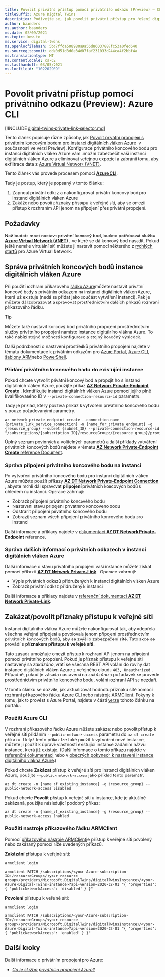 ```yaml
---
title: Povolit privátní přístup pomocí privátního odkazu (Preview) – CLI
titleSuffix: Azure Digital Twins
description: Podívejte se, jak povolit privátní přístup pro řešení digitálních vláken Azure pomocí privátního propojení pomocí Azure CLI.
author: baanders
ms.author: baanders
ms.date: 02/09/2021
ms.topic: how-to
ms.service: digital-twins
ms.openlocfilehash: 5bd7ffda508980a9a56d86037887fc53a0fed640
ms.sourcegitcommit: dda0d51d3d0e34d07faf231033d744ca4f2bbf4a
ms.translationtype: MT
ms.contentlocale: cs-CZ
ms.lasthandoff: 03/05/2021
ms.locfileid: "102202939"
---
```

# <a name="enable-private-access-with-private-link-preview-azure-cli"></a>Povolit privátní přístup pomocí privátního odkazu (Preview): Azure CLI

[!INCLUDE [digital-twins-private-link-selector.md](../../includes/digital-twins-private-link-selector.md)]

Tento článek popisuje různé způsoby, jak [Povolit privátní propojení s privátním koncovým bodem pro instanci digitálních vláken Azure](concepts-security.md#private-network-access-with-azure-private-link-preview) (v současnosti ve verzi Preview). Konfigurace privátního koncového bodu pro instanci digitálních vláken Azure vám umožní zabezpečit vaši instanci digitálních vláken Azure a eliminovat veřejnou expozici a zabránit tomu, aby exfiltrace data z [Azure Virtual Network (VNET)](../virtual-network/virtual-networks-overview.md).

Tento článek vás provede procesem pomocí [**Azure CLI**](/cli/azure/what-is-azure-cli).

Tady je postup, který je popsaný v tomto článku: 
1. Zapnout privátní odkaz a nakonfigurovat privátní koncový bod pro instanci digitálních vláken Azure
1. Zakáže nebo povolí příznaky přístupu k veřejné síti, aby se omezil přístup k rozhraním API jenom na připojení přes privátní propojení.

## <a name="prerequisites"></a>Požadavky

Než budete moct nastavit privátní koncový bod, budete potřebovat službu [**Azure Virtual Network (VNET)**](../virtual-network/virtual-networks-overview.md) , ve které se dá koncový bod nasadit. Pokud ještě nemáte virtuální síť, můžete ji nastavit pomocí některého z [rychlých startů](../virtual-network/quick-create-portal.md) pro Azure Virtual Network.

## <a name="manage-private-endpoints-for-an-azure-digital-twins-instance"></a>Správa privátních koncových bodů instance digitálních vláken Azure 

Při použití rozhraní příkazového [řádku Azure](/cli/azure/what-is-azure-cli)můžete nastavit privátní koncové body s privátním odkazem na instanci digitálních vláken Azure, která už existuje (nedá se přidat jako součást vytváření instancí). Pak je můžete dál zobrazovat a spravovat prostřednictvím dalších příkazů rozhraní příkazového řádku. 

>[!TIP]
> Můžete také nastavit koncový bod privátního propojení prostřednictvím služby privátního propojení namísto instance digitálního vlákna Azure. To také nabízí stejné možnosti konfigurace a stejný konečný výsledek.
>
> Další podrobnosti o nastavení prostředků privátního propojení najdete v tématu dokumentace k privátním odkazům pro [Azure Portal](../private-link/create-private-endpoint-portal.md), [Azure CLI](../private-link/create-private-endpoint-cli.md), [šablony ARM](../private-link/create-private-endpoint-template.md)nebo [PowerShell](../private-link/create-private-endpoint-powershell.md).

### <a name="add-a-private-endpoint-to-an-existing-instance"></a>Přidání privátního koncového bodu do existující instance

Pokud chcete vytvořit privátní koncový bod a propojit ho s instancí digitálních vláken Azure, použijte příkaz [**AZ Network Private-Endpoint Create**](/cli/azure/network/private-endpoint#az_network_private_endpoint_create) . Identifikujte instanci digitálních vláken Azure pomocí jejího plně kvalifikovaného ID v `--private-connection-resource-id` parametru.

Tady je příklad, který používá příkaz k vytvoření privátního koncového bodu s pouze požadovanými parametry.

```azurecli-interactive
az network private-endpoint create --connection-name {private_link_service_connection} -n {name_for_private_endpoint} -g {resource_group} --subnet {subnet_ID} --private-connection-resource-id "/subscriptions/{subscription_ID}/resourceGroups/{resource_group}/providers/Microsoft.DigitalTwins/digitalTwinsInstances/{Azure_Digital_Twins_instance_name}" 
```

Úplný seznam povinných a volitelných parametrů a další příklady vytváření privátních koncových bodů najdete v tématu [ **AZ Network Private-Endpoint Create** reference Document](/cli/azure/network/private-endpoint#az_network_private_endpoint_create).

### <a name="manage-private-endpoint-connections-on-the-instance"></a>Správa připojení privátního koncového bodu na instanci

Po vytvoření privátního koncového bodu pro instanci digitálních vláken Azure můžete použít příkazy [**AZ DT Network Private-Endpoint Connection**](/cli/azure/ext/azure-iot/dt/network/private-endpoint/connection) , abyste mohli dál spravovat **připojení** privátních koncových bodů s ohledem na instanci. Operace zahrnují:
* Zobrazit připojení privátního koncového bodu
* Nastavení stavu připojení privátního koncového bodu
* Odstranit připojení privátního koncového bodu
* Zobrazit seznam všech připojení privátního koncového bodu pro instanci

Další informace a příklady najdete v [dokumentaci **AZ DT Network Private-Endpoint** reference](/cli/azure/ext/azure-iot/dt/network/private-endpoint).

### <a name="manage-other-private-link-information-on-an-azure-digital-twins-instance"></a>Správa dalších informací o privátních odkazech v instanci digitálních vláken Azure

Další informace o stavu privátního propojení vaší instance můžete získat pomocí příkazů [**AZ DT Network Private-Link**](/cli/azure/ext/azure-iot/dt/network/private-link) . Operace zahrnují:
* Výpis privátních odkazů přidružených k instanci digitálních vláken Azure
* Zobrazit privátní odkaz přidružený k instanci

Další informace a příklady najdete v [referenční dokumentaci **AZ DT Network Private-Link**](/cli/azure/ext/azure-iot/dt/network/private-link).

## <a name="disable--enable-public-network-access-flags"></a>Zakázat/povolit příznaky přístupu k veřejné síti

Instanci digitálního vlákna Azure můžete nakonfigurovat tak, aby odepřela všechna veřejná připojení a povolovala jenom připojení prostřednictvím privátních koncových bodů, aby se zvýšilo zabezpečení sítě. Tato akce se provádí s **příznakem přístupu k veřejné síti**. 

Tato zásada umožňuje omezit přístup k rozhraní API jenom na připojení pomocí privátního propojení. Pokud je příznak přístupu k veřejné síti nastavený na *zakázáno*, vrátí se všechna REST API volání do roviny dat instance digitálních vláken Azure z veřejného cloudu `403, Unauthorized` . Případně, pokud je zásada nastavená na *zakázáno* a požadavek se provede prostřednictvím privátního koncového bodu, volání rozhraní API se nezdaří.

V tomto článku se dozvíte, jak aktualizovat hodnotu příznaku sítě pomocí rozhraní příkazového [řádku Azure CLI](/cli/azure/) nebo [nástroje ARMClient](https://github.com/projectkudu/ARMClient). Pokyny k tomu, jak to provést s Azure Portal, najdete v části [verze](how-to-enable-private-link-portal.md) tohoto článku na portálu.

### <a name="use-the-azure-cli"></a>Použití Azure CLI

V rozhraní příkazového řádku Azure můžete zakázat nebo povolit přístup k veřejné síti přidáním `--public-network-access` parametru do `az dt create` příkazu. I když tento příkaz lze také použít k vytvoření nové instance, můžete ji použít k úpravě vlastností existující instance zadáním názvu instance, která již existuje. (Další informace o tomto příkazu najdete v [referenční dokumentaci](/cli/azure/ext/azure-iot/dt#ext_azure_iot_az_dt_create) nebo v [obecných pokynech k nastavení instance digitálního vlákna Azure](how-to-set-up-instance-cli.md#create-the-azure-digital-twins-instance).)

Pokud chcete **Zakázat** přístup k veřejné síti pro instanci digitálních vláken Azure, použijte `--public-network-access` jako příklad tento parametr:

```azurecli-interactive
az dt create -n {name_of_existing_instance} -g {resource_group} --public-network-access Disabled
```

Pokud chcete **Povolit** přístup k veřejné síti u instance, kde je aktuálně zakázaná, použijte následující podobný příkaz:

```azurecli-interactive
az dt create -n {name_of_existing_instance} -g {resource_group} --public-network-access Enabled
```

### <a name="usethe-armclientcommand-tool"></a>Použití nástroje příkazového řádku ARMClient 

Pomocí [příkazového nástroje ARMClient](https://github.com/projectkudu/ARMClient)je přístup k veřejné síti povolený nebo zakázaný pomocí níže uvedených příkazů. 

**Zakázání** přístupu k veřejné síti:
  
```cmd/sh
armclient login 

armclient PATCH /subscriptions/<your-Azure-subscription-ID>/resourceGroups/<your-resource-group>/providers/Microsoft.DigitalTwins/digitalTwinsInstances/<your-Azure-Digital-Twins-instance>?api-version=2020-12-01 "{ 'properties': { 'publicNetworkAccess': 'disabled' } }"  
```

**Povolení** přístupu k veřejné síti:  
  
```cmd/sh
armclient login 

armclient PATCH /subscriptions/<your-Azure-subscription-ID>/resourceGroups/<your-resource-group>/providers/Microsoft.DigitalTwins/digitalTwinsInstances/<your-Azure-Digital-Twins-instance>?api-version=2020-12-01 "{ 'properties': { 'publicNetworkAccess': 'enabled' } }"  
``` 

## <a name="next-steps"></a>Další kroky

Další informace o privátním propojení pro Azure: 
* [*Co je služba privátního propojení Azure?*](../private-link/private-link-service-overview.md)